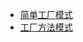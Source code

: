 - [简单工厂模式](https://github.com/hackycy/DesignPatterns/tree/master/src/main/java/com/siyee/designpatterns/factory/simple)
- [工厂方法模式](https://github.com/hackycy/DesignPatterns/tree/master/src/main/java/com/siyee/designpatterns/factory/factorymethod)